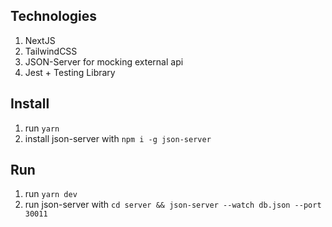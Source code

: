 ## Technologies
1. NextJS
2. TailwindCSS
3. JSON-Server for mocking external api
4. Jest + Testing Library

## Install
1. run `yarn`
2. install json-server with `npm i -g json-server`

## Run
1. run `yarn dev`
2. run json-server with `cd server && json-server --watch db.json --port 30011`
